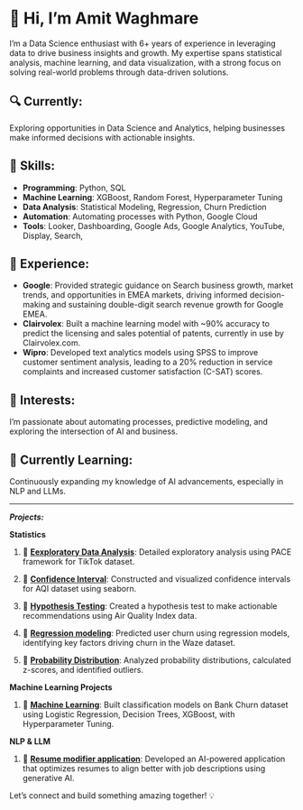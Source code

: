 # 👋 Hi, I’m Amit Waghmare

I’m a Data Science enthusiast with 6+ years of experience in leveraging data to drive business insights and growth. My expertise spans statistical analysis, machine learning, and data visualization, with a strong focus on solving real-world problems through data-driven solutions.

## 🔍 Currently:
Exploring opportunities in Data Science and Analytics, helping businesses make informed decisions with actionable insights.

## 🧠 Skills:
- **Programming**: Python, SQL
- **Machine Learning**: XGBoost, Random Forest, Hyperparameter Tuning
- **Data Analysis**: Statistical Modeling, Regression, Churn Prediction
- **Automation**: Automating processes with Python, Google Cloud
- **Tools**: Looker, Dashboarding, Google Ads, Google Analytics, YouTube, Display, Search, 

## 🚀 Experience:
- **Google**: Provided strategic guidance on Search business growth, market trends, and opportunities in EMEA markets, driving informed decision-making and sustaining double-digit search revenue growth for Google EMEA.
- **Clairvolex**: Built a machine learning model with ~90% accuracy to predict the licensing and sales potential of patents, currently in use by Clairvolex.com.
- **Wipro**: Developed text analytics models using SPSS to improve customer sentiment analysis, leading to a 20% reduction in service complaints and increased customer satisfaction (C-SAT) scores.


## 🎯 Interests:
I’m passionate about automating processes, predictive modeling, and exploring the intersection of AI and business.

## 🌱 Currently Learning:
Continuously expanding my knowledge of AI advancements, especially in NLP and LLMs.

---

***Projects:***

**Statistics**

1) 🔗 **[Eexploratory Data Analysis](https://github.com/aawaghmare/statistics/blob/main/eda/eda-tiktok-project-lab.ipynb)**: Detailed exploratory analysis using PACE framework for TikTok dataset.
   
2) 🔗 **[Confidence Interval](https://github.com/aawaghmare/statistics/blob/main/confidence_intervals/Confidence%20Interval.ipynb)**: Constructed and visualized confidence intervals for AQI dataset using seaborn.

3) 🔗 **[Hypothesis Testing](https://github.com/aawaghmare/statistics/blob/main/hypothesis-testing/hypothesis-testing.ipynb)**: Created a hypothesis test to make actionable recommendations using Air Quality Index data.

4) 🔗 **[Regression modeling](https://github.com/aawaghmare/statistics/blob/main/regression/regression-modeling.ipynb)**: Predicted user churn using regression models, identifying key factors driving churn in the Waze dataset.
   
5) 🔗 **[Probability Distribution](https://github.com/aawaghmare/statistics/blob/main/probability-distribution/probability-distributions.ipynb)**: Analyzed probability distributions, calculated z-scores, and identified outliers.


**Machine Learning Projects**

1) 🔗 **[Machine Learning](https://github.com/aawaghmare/statistics/blob/main/machine-learning/kaggle-projects/Binary%20Classification%20with%20a%20Bank%20Churn%20Dataset/predict-churn.ipynb)**: Built classification models on Bank Churn dataset using Logistic Regression, Decision Trees, XGBoost, with Hyperparameter Tuning.
 
**NLP & LLM**

1) 🔗 **[Resume modifier application](https://github.com/aawaghmare/resume-modifier-app)**: Developed an AI-powered application that optimizes resumes to align better with job descriptions using generative AI.


Let’s connect and build something amazing together! 💡

<!---
aawaghmare/aawaghmare is a ✨ special ✨ repository because its `README.md` (this file) appears on your GitHub profile.
You can click the Preview link to take a look at your changes.
--->
